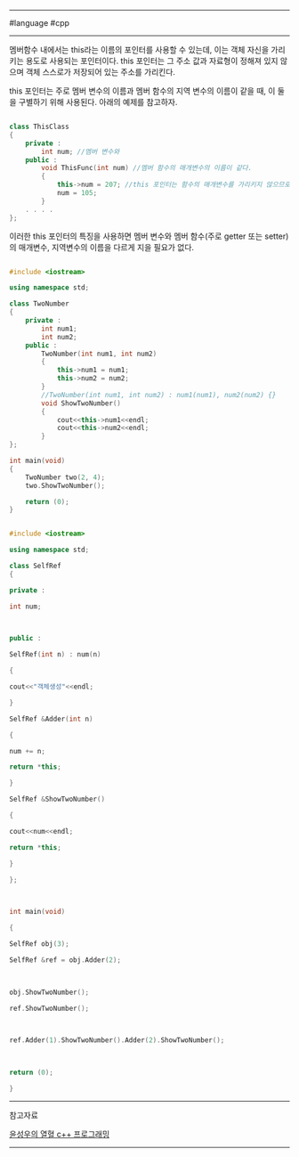 
---

#language #cpp

---

멤버함수 내에서는 this라는 이름의 포인터를 사용할 수 있는데, 이는 객체 자신을 가리키는 용도로 사용되는 포인터이다. this 포인터는 그 주소 값과 자료형이 정해져 있지 않으며 객체 스스로가 저장되어 있는 주소를 가리킨다.

this 포인터는 주로 멤버 변수의 이름과 멤버 함수의 지역 변수의 이름이 같을 때, 이 둘을 구별하기 위해 사용된다. 아래의 예제를 참고하자.

```cpp

class ThisClass
{
	private : 
		int num; //멤버 변수와
	public : 
		void ThisFunc(int num) //멤버 함수의 매개변수의 이름이 같다.
		{
			this->num = 207; //this 포인터는 함수의 매개변수를 가리키지 않으므로 이를 이용하여 구별이 가능하다.
			num = 105;
		}
	. . . .
};

```

이러한 this 포인터의 특징을 사용하면 멤버 변수와 멤버 함수(주로 getter 또는 setter)의 매개변수, 지역변수의 이름을 다르게 지을 필요가 없다.

```cpp

#include <iostream>

using namespace std;

class TwoNumber
{
	private :
		int num1;
		int num2;
	public :
		TwoNumber(int num1, int num2)
		{
			this->num1 = num1;
			this->num2 = num2;
		}
		//TwoNumber(int num1, int num2) : num1(num1), num2(num2) {}
		void ShowTwoNumber()
		{
			cout<<this->num1<<endl;
			cout<<this->num2<<endl;
		}
};

int main(void)
{
	TwoNumber two(2, 4);
	two.ShowTwoNumber();

	return (0);
}

```

```cpp

#include <iostream>

using namespace std;

class SelfRef
{

private :

int num;

  

public :

SelfRef(int n) : num(n)

{

cout<<"객체생성"<<endl;

}

SelfRef &Adder(int n)

{

num += n;

return *this;

}

SelfRef &ShowTwoNumber()

{

cout<<num<<endl;

return *this;

}

};

  

int main(void)

{

SelfRef obj(3);

SelfRef &ref = obj.Adder(2);

  

obj.ShowTwoNumber();

ref.ShowTwoNumber();

  

ref.Adder(1).ShowTwoNumber().Adder(2).ShowTwoNumber();

  

return (0);

}

```

---

참고자료

[윤성우의 열혈 c++ 프로그래밍](https://product.kyobobook.co.kr/detail/S000001589147)

---